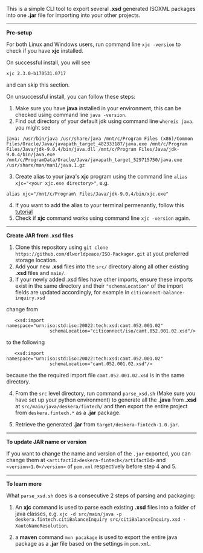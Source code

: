 This is a simple CLI tool to export several **.xsd** generated ISOXML packages into one **.jar** file for importing into your other projects.

***

__Pre-setup__

For both Linux and Windows users, run command line `xjc -version` to check if you have **xjc** installed.

On successful install, you will see

```
xjc 2.3.0-b170531.0717
```
and can skip this section.

On unsuccessful install, you can follow these steps:
1. Make sure you have **java** installed in your environment, this can be checked using command line `java -version`.
2. Find out directory of your default jdk using command line `whereis java`. you might see
```
java: /usr/bin/java /usr/share/java /mnt/c/Program Files (x86)/Common Files/Oracle/Java/javapath_target_482333187/java.exe /mnt/c/Program Files/Java/jdk-9.0.4/bin/java.dll /mnt/c/Program Files/Java/jdk-9.0.4/bin/java.exe /mnt/c/ProgramData/Oracle/Java/javapath_target_529715750/java.exe /usr/share/man/man1/java.1.gz
```
3. Create alias to your java's **xjc** program using the command line `alias xjc="<your xjc.exe directory>"`, e.g. 
```
alias xjc="/mnt/c/Program\ Files/Java/jdk-9.0.4/bin/xjc.exe"
```
4. If you want to add the alias to your terminal permenantly, follow this  [tutorial](https://www.hostingadvice.com/how-to/set-command-aliases-linuxubuntudebian/)
5. Check if **xjc** command works using command line `xjc -version` again.

***

__Create JAR from .xsd files__

1. Clone this repository using `git clone https://github.com/dlworldpeace/ISO-Packager.git` at yout preferred storage location.
2. Add your new **.xsd** files into the `src/` directory along all other existing **.xsd** files and `main/`.
3. If your newly added .xsd files have other imports, ensure these imports exist in the same directory and their `"schemaLocation"` of the import fields are updated accordingly, for example in `citiconnect-balance-inquiry.xsd`

change from

```
   <xsd:import namespace="urn:iso:std:iso:20022:tech:xsd:camt.052.001.02"
                schemaLocation="citiconnect/iso/camt.052.001.02.xsd"/>
```
to the following
```
   <xsd:import namespace="urn:iso:std:iso:20022:tech:xsd:camt.052.001.02"
                schemaLocation="camt.052.001.02.xsd"/>
```
because the the required import file `camt.052.001.02.xsd` is in the same directory.

4. From the `src` level directory, run command `parse_xsd.sh` (Make sure you have set up your python environment) to generate all the **.java** from **.xsd** at `src/main/java/deskera/fintech/` and then export the entire project from `deskera.fintech.*` as a **.jar** package.

5. Retrieve the generated **.jar** from `target/deskera-fintech-1.0.jar`.

***

__To update JAR name or version__

If you want to change the name and version of the `.jar` exported, you can change them at `<artifactId>deskera-fintech</artifactId>` and `<version>1.0</version>` of `pom.xml` respectively before step 4 and 5.

***

__To learn more__

What `parse_xsd.sh` does is a consecutive 2 steps of parsing and packaging:

1. An **xjc** command is used to parse each existing **.xsd** files into a folder of java classes, e.g. `xjc -d src/main/java -p deskera.fintech.citiBalanceInquiry src/citiBalanceInquiry.xsd -XautoNameResolution`.

2. a **maven** command `mvn pacakage` is used to export the entire java package as a **.jar** file based on the settings in `pom.xml`.

